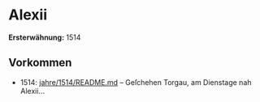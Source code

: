 # Alexii

**Ersterwähnung:** 1514

## Vorkommen
- 1514: [jahre/1514/README.md](../jahre/1514/README.md) – Geſchehen Torgau, am Dienstage
nah Alexii...
